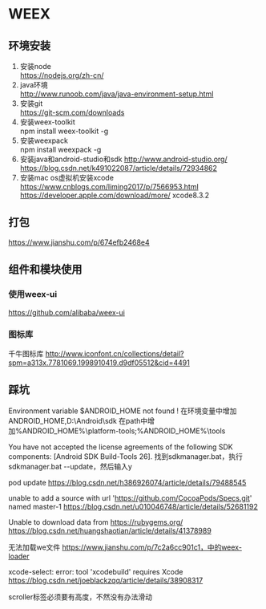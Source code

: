 # WEEX
## 环境安装
1. 安装node  
https://nodejs.org/zh-cn/
2. java环境  
http://www.runoob.com/java/java-environment-setup.html
3. 安装git  
https://git-scm.com/downloads
4. 安装weex-toolkit  
npm install weex-toolkit -g
5. 安装weexpack  
npm install weexpack -g
6. 安装java和android-studio和sdk
http://www.android-studio.org/
https://blog.csdn.net/k491022087/article/details/72934862
7. 安装mac os虚拟机安装xcode
https://www.cnblogs.com/liming2017/p/7566953.html
https://developer.apple.com/download/more/
xcode8.3.2

## 打包
https://www.jianshu.com/p/674efb2468e4


## 组件和模块使用
### 使用weex-ui
https://github.com/alibaba/weex-ui
### 图标库
千牛图标库
http://www.iconfont.cn/collections/detail?spm=a313x.7781069.1998910419.d9df05512&cid=4491

## 踩坑
Environment variable $ANDROID_HOME not found !
在环境变量中增加ANDROID_HOME,D:\Android\sdk
在path中增加%ANDROID_HOME%\platform-tools;%ANDROID_HOME%\tools

You have not accepted the license agreements of the following SDK components:
[Android SDK Build-Tools 26].
找到sdkmanager.bat，执行sdkmanager.bat --update，然后输入y


pod update
https://blog.csdn.net/h386926074/article/details/79488545

unable to add a source with url 'https://github.com/CocoaPods/Specs.git' named master-1
https://blog.csdn.net/u010046748/article/details/52681192

Unable to download data from https://rubygems.org/
https://blog.csdn.net/huangshaotian/article/details/41378989

无法加载we文件
https://www.jianshu.com/p/7c2a6cc901c1，中的weex-loader

xcode-select: error: tool 'xcodebuild' requires Xcode
https://blog.csdn.net/joeblackzqq/article/details/38908317

scroller标签必须要有高度，不然没有办法滑动


